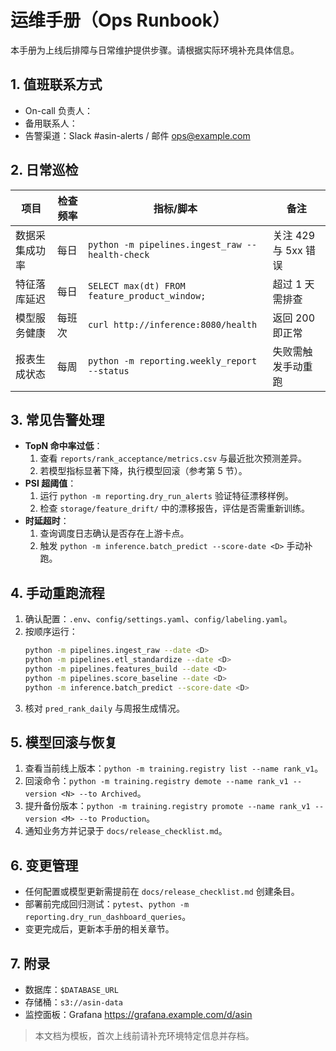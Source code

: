 # 运维手册（Ops Runbook）

本手册为上线后排障与日常维护提供步骤。请根据实际环境补充具体信息。

## 1. 值班联系方式
- On-call 负责人：
- 备用联系人：
- 告警渠道：Slack #asin-alerts / 邮件 ops@example.com

## 2. 日常巡检
| 项目 | 检查频率 | 指标/脚本 | 备注 |
| ---- | -------- | ---------- | ---- |
| 数据采集成功率 | 每日 | `python -m pipelines.ingest_raw --health-check` | 关注 429 与 5xx 错误 |
| 特征落库延迟 | 每日 | `SELECT max(dt) FROM feature_product_window;` | 超过 1 天需排查 |
| 模型服务健康 | 每班次 | `curl http://inference:8080/health` | 返回 200 即正常 |
| 报表生成状态 | 每周 | `python -m reporting.weekly_report --status` | 失败需触发手动重跑 |

## 3. 常见告警处理
- **TopN 命中率过低**：
  1. 查看 `reports/rank_acceptance/metrics.csv` 与最近批次预测差异。
  2. 若模型指标显著下降，执行模型回滚（参考第 5 节）。
- **PSI 超阈值**：
  1. 运行 `python -m reporting.dry_run_alerts` 验证特征漂移样例。
  2. 检查 `storage/feature_drift/` 中的漂移报告，评估是否需重新训练。
- **时延超时**：
  1. 查询调度日志确认是否存在上游卡点。
  2. 触发 `python -m inference.batch_predict --score-date <D>` 手动补跑。

## 4. 手动重跑流程
1. 确认配置：`.env`、`config/settings.yaml`、`config/labeling.yaml`。
2. 按顺序运行：
   ```bash
   python -m pipelines.ingest_raw --date <D>
   python -m pipelines.etl_standardize --date <D>
   python -m pipelines.features_build --date <D>
   python -m pipelines.score_baseline --date <D>
   python -m inference.batch_predict --score-date <D>
   ```
3. 核对 `pred_rank_daily` 与周报生成情况。

## 5. 模型回滚与恢复
1. 查看当前线上版本：`python -m training.registry list --name rank_v1`。
2. 回滚命令：`python -m training.registry demote --name rank_v1 --version <N> --to Archived`。
3. 提升备份版本：`python -m training.registry promote --name rank_v1 --version <M> --to Production`。
4. 通知业务方并记录于 `docs/release_checklist.md`。

## 6. 变更管理
- 任何配置或模型更新需提前在 `docs/release_checklist.md` 创建条目。
- 部署前完成回归测试：`pytest`、`python -m reporting.dry_run_dashboard_queries`。
- 变更完成后，更新本手册的相关章节。

## 7. 附录
- 数据库：`$DATABASE_URL`
- 存储桶：`s3://asin-data`
- 监控面板：Grafana https://grafana.example.com/d/asin

> 本文档为模板，首次上线前请补充环境特定信息并存档。
